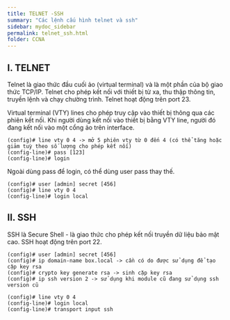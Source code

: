 ```yaml
---
title: TELNET -SSH
summary: "Các lệnh cấu hình telnet và ssh"
sidebar: mydoc_sidebar
permalink: telnet_ssh.html
folder: CCNA
---
```


## I. TELNET

Telnet là giao thức đầu cuối ảo (virtual terminal) và là một phần của bộ giao thức TCP/IP. Telnet cho phép kết nối với thiết bị từ xa, thu thập thông tin, truyền lệnh và chạy chường trình. Telnet hoạt động trên port 23.

Virtual terminal (VTY) lines cho phép truy cập vào thiết bị thông qua các phiên kết nối. Khi người dùng kết nối vào thiết bị bằng VTY line, người đó đang kết nối vào một cổng ảo trên interface.

```
(config)# line vty 0 4 -> mở 5 phiên vty từ 0 đến 4 (có thể tăng hoặc giảm tuỳ theo số lượng cho phép kết nối)
(config-line)# pass [123]
(config-line)# login
```

Ngoài dùng pass để login, có thể dùng user pass thay thế.

```
(config)# user [admin] secret [456]
(config)# line vty 0 4
(config-line)# login local
```

## II. SSH

SSH là Secure Shell - là giao thức cho phép kết nối truyền dữ liệu bảo mật cao. SSH hoạt động trên port 22.

```
(config)# user [admin] secret [456]
(config)# ip domain-name box.local -> cần có do được sử dụng để tạo cặp key rsa
(config)# crypto key generate rsa -> sinh cặp key rsa
(config)# ip ssh version 2 -> sử dụng khi module cũ đang sử dụng ssh version cũ

(config)# line vty 0 4
(config-line)# login local
(config-line)# transport input ssh
```
